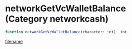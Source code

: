 # networkGetVcWalletBalance (Category networkcash)

```js
function networkGetVcWalletBalance(character: int): int
```

[filename](networkGetVcWalletBalance_m.md ':include')
